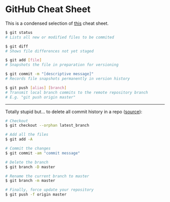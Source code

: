 # GitHub Cheat Sheet

This is a condensed selection of [this](https://services.github.com/on-demand/downloads/github-git-cheat-sheet.pdf) cheat sheet.

```sh
$ git status
# Lists all new or modified files to be commited
```

```sh
$ git diff
# Shows file differences not yet staged
```

```sh
$ git add [file]
# Snapshots the file in preparation for versioning
```

```sh
$ git commit -m "[descriptive message]"
# Records file snapshots permanently in version history
```

```sh
$ git push [alias] [branch]
# Transmit local branch commits to the remote repository branch
# E.g. "git push origin master"
```

***

Totally stupid but... to delete all commit history in a repo ([source](http://stackoverflow.com/questions/13716658/how-to-delete-all-commit-history-in-github)):

```sh
# Checkout
$ git checkout --orphan latest_branch
```

```sh
# Add all the files
$ git add -A
```

```sh
# Commit the changes
$ git commit -am "commit message"
```

```sh
# Delete the branch
$ git branch -D master
```

```sh
# Rename the current branch to master
$ git branch -m master
```

```sh
# Finally, force update your repository
$ git push -f origin master
```

